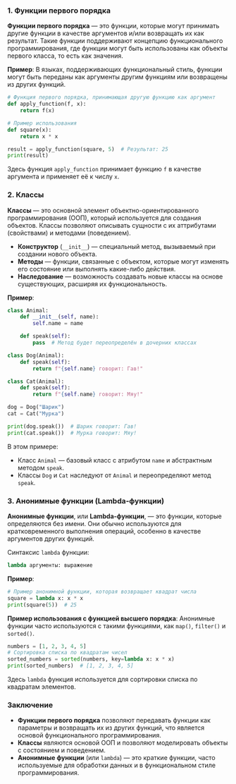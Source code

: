 ### 1. Функции первого порядка

**Функции первого порядка** — это функции, которые могут принимать другие функции в качестве аргументов и/или возвращать их как результат. Такие функции поддерживают концепцию функционального программирования, где функции могут быть использованы как объекты первого класса, то есть как значения.

**Пример**:
В языках, поддерживающих функциональный стиль, функции могут быть переданы как аргументы другим функциям или возвращены из других функций.

```python
# Функция первого порядка, принимающая другую функцию как аргумент
def apply_function(f, x):
    return f(x)

# Пример использования
def square(x):
    return x * x

result = apply_function(square, 5)  # Результат: 25
print(result)
```

Здесь функция `apply_function` принимает функцию `f` в качестве аргумента и применяет её к числу `x`.

### 2. Классы

**Классы** — это основной элемент объектно-ориентированного программирования (ООП), который используется для создания объектов. Классы позволяют описывать сущности с их аттрибутами (свойствами) и методами (поведением).

- **Конструктор** (`__init__`) — специальный метод, вызываемый при создании нового объекта.
- **Методы** — функции, связанные с объектом, которые могут изменять его состояние или выполнять какие-либо действия.
- **Наследование** — возможность создавать новые классы на основе существующих, расширяя их функциональность.

**Пример**:
```python
class Animal:
    def __init__(self, name):
        self.name = name

    def speak(self):
        pass  # Метод будет переопределён в дочерних классах

class Dog(Animal):
    def speak(self):
        return f"{self.name} говорит: Гав!"

class Cat(Animal):
    def speak(self):
        return f"{self.name} говорит: Мяу!"

dog = Dog("Шарик")
cat = Cat("Мурка")

print(dog.speak())  # Шарик говорит: Гав!
print(cat.speak())  # Мурка говорит: Мяу!
```

В этом примере:
- Класс `Animal` — базовый класс с атрибутом `name` и абстрактным методом `speak`.
- Классы `Dog` и `Cat` наследуют от `Animal` и переопределяют метод `speak`.

### 3. Анонимные функции (Lambda-функции)

**Анонимные функции**, или **Lambda-функции**, — это функции, которые определяются без имени. Они обычно используются для кратковременного выполнения операций, особенно в качестве аргументов других функций.

Синтаксис `lambda` функции:
```python
lambda аргументы: выражение
```

**Пример**:
```python
# Пример анонимной функции, которая возвращает квадрат числа
square = lambda x: x * x
print(square(5))  # 25
```

**Пример использования с функцией высшего порядка**:
Анонимные функции часто используются с такими функциями, как `map()`, `filter()` и `sorted()`.

```python
numbers = [1, 2, 3, 4, 5]
# Сортировка списка по квадратам чисел
sorted_numbers = sorted(numbers, key=lambda x: x * x)
print(sorted_numbers)  # [1, 2, 3, 4, 5]
```

Здесь `lambda` функция используется для сортировки списка по квадратам элементов.

### Заключение

- **Функции первого порядка** позволяют передавать функции как параметры и возвращать их из других функций, что является основой функционального программирования.
- **Классы** являются основой ООП и позволяют моделировать объекты с состоянием и поведением.
- **Анонимные функции** (или `lambda`) — это краткие функции, часто используемые для обработки данных и в функциональном стиле программирования.
